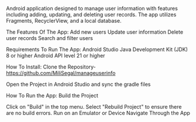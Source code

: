 Android application designed to manage user information with features including adding, updating, and deleting user records. The app utilizes Fragments, RecyclerView, and a local database.

The Features Of The App:
Add new users
Update user information
Delete user records
Search and filter users


Requirements To Run The App:
Android Studio
Java Development Kit (JDK) 8 or higher
Android API level 21 or higher

How To Install:
Clone the Repository- https://github.com/MiliSegal/manageuserinfo

Open the Project in Android Studio and sync the gradle files


How To Run the App:
Build the Project

Click on "Build" in the top menu.
Select "Rebuild Project" to ensure there are no build errors.
Run on an Emulator or Device
Navigate Through the App


